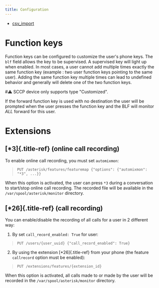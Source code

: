 ```yaml
---
title: Configuration
---
```


- [csv_import](/uc-doc/administration/users/csv_import)

# Function keys

Function keys can be configured to customize the user's phone keys. The `blf` field allows the key
to be supervised. A supervised key will light up when enabled. In most cases, a user cannot add
multiple times exactly the same function key (example : two user function keys pointing to the same
user). Adding the same function key multiple times can lead to undefined behavior and generally will
delete one of the two function keys.

#:warning: SCCP device only supports type "Customized".

If the forward function key is used with no destination the user will be prompted when the user
presses the function key and the BLF will monitor _ALL_ forward for this user.

# Extensions

## [*3]{.title-ref} (online call recording)

To enable online call recording, you must set `automixmon`:

> `PUT /asterisk/features/featuremap {"options": {"automixmon": "*3", ...}}`

When this option is activated, the user can press `*3` during a conversation to start/stop online
call recording. The recorded file will be available in the `/var/spool/asterisk/monitor` directory.

## [*26]{.title-ref} (call recording)

You can enable/disable the recording of all calls for a user in 2 different way:

1.  By set `call_record_enabled: True` for user:

> `PUT /users/{user_uuid} {"call_record_enabled": True}`

2.  By using the extension [*26]{.title-ref} from your phone (the feature `callrecord` option must
    be enabled):

> `PUT /extensions/features/{extension_id}`

When this option is activated, all calls made to or made by the user will be recorded in the
`/var/spool/asterisk/monitor` directory.
